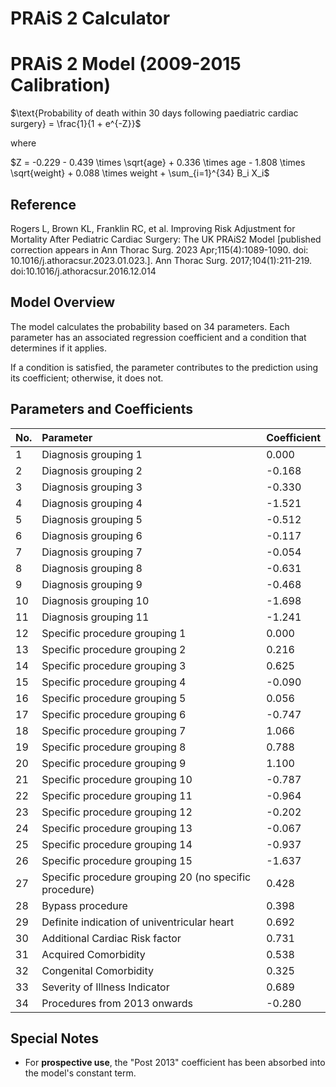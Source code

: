 # PRAiS 2 Calculator
# PRAiS 2 Model (2009-2015 Calibration)
$\text{Probability of death within 30 days following paediatric cardiac surgery} = \frac{1}{1 + e^{-Z}}$

where

$Z = -0.229 - 0.439 \times \sqrt{age} + 0.336 \times age - 1.808 \times \sqrt{weight} + 0.088 \times weight + \sum_{i=1}^{34} B_i X_i$
## Reference
Rogers L, Brown KL, Franklin RC, et al. Improving Risk Adjustment for Mortality After Pediatric Cardiac Surgery: The UK PRAiS2 Model [published correction appears in Ann Thorac Surg. 2023 Apr;115(4):1089-1090. doi: 10.1016/j.athoracsur.2023.01.023.]. Ann Thorac Surg. 2017;104(1):211-219. doi:10.1016/j.athoracsur.2016.12.014 


## Model Overview

The model calculates the probability based on 34 parameters. Each parameter has an associated regression coefficient and a condition that determines if it applies.

If a condition is satisfied, the parameter contributes to the prediction using its coefficient; otherwise, it does not.

## Parameters and Coefficients

| No. | Parameter | Coefficient | 
|:--|:--|:--|
| 1 | Diagnosis grouping 1 | 0.000 | 
| 2 | Diagnosis grouping 2 | -0.168 | 
| 3 | Diagnosis grouping 3 | -0.330 |
| 4 | Diagnosis grouping 4 | -1.521 |
| 5 | Diagnosis grouping 5 | -0.512 |
| 6 | Diagnosis grouping 6 | -0.117 | 
| 7 | Diagnosis grouping 7 | -0.054 | 
| 8 | Diagnosis grouping 8 | -0.631 | 
| 9 | Diagnosis grouping 9 | -0.468 | 
| 10 | Diagnosis grouping 10 | -1.698 | 
| 11 | Diagnosis grouping 11 | -1.241 | 
| 12 | Specific procedure grouping 1 | 0.000 | 
| 13 | Specific procedure grouping 2 | 0.216 | 
| 14 | Specific procedure grouping 3 | 0.625 | 
| 15 | Specific procedure grouping 4 | -0.090 | 
| 16 | Specific procedure grouping 5 | 0.056 | 
| 17 | Specific procedure grouping 6 | -0.747 | 
| 18 | Specific procedure grouping 7 | 1.066 | 
| 19 | Specific procedure grouping 8 | 0.788 | 
| 20 | Specific procedure grouping 9 | 1.100 | 
| 21 | Specific procedure grouping 10 | -0.787 |
| 22 | Specific procedure grouping 11 | -0.964 | 
| 23 | Specific procedure grouping 12 | -0.202 | 
| 24 | Specific procedure grouping 13 | -0.067 | 
| 25 | Specific procedure grouping 14 | -0.937 | 
| 26 | Specific procedure grouping 15 | -1.637 |
| 27 | Specific procedure grouping 20 (no specific procedure) | 0.428 | 
| 28 | Bypass procedure | 0.398 | 
| 29 | Definite indication of univentricular heart | 0.692 |
| 30 | Additional Cardiac Risk factor | 0.731 |
| 31 | Acquired Comorbidity | 0.538 |
| 32 | Congenital Comorbidity | 0.325 | 
| 33 | Severity of Illness Indicator | 0.689 | 
| 34 | Procedures from 2013 onwards | -0.280 | 

## 
## Special Notes

- For **prospective use**, the "Post 2013" coefficient has been absorbed into the model's constant term.
 
